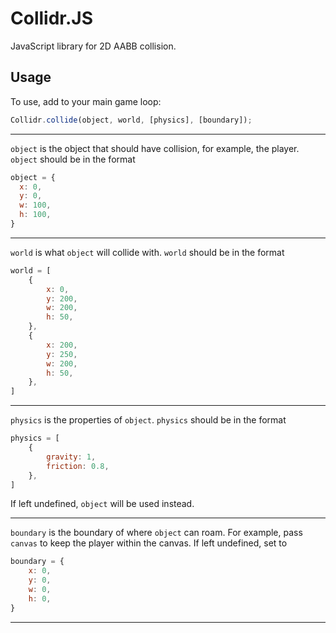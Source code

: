 # Collidr.JS
JavaScript library for 2D AABB collision.
## Usage
To use, add to your main game loop:
```javascript
Collidr.collide(object, world, [physics], [boundary]);
```
***
```object``` is the object that should have collision, for example, the player. ```object``` should be in the format
```javascript
object = {
  x: 0,
  y: 0,
  w: 100,
  h: 100,
}
```
***
```world``` is what ```object``` will collide with. ```world``` should be in the format
```javascript
world = [
    {
        x: 0,
        y: 200,
        w: 200,
        h: 50,
    },
    {
        x: 200,
        y: 250,
        w: 200,
        h: 50,
    },
]
```
***
```physics``` is the properties of ```object```. ```physics``` should be in the format
```javascript
physics = [
    {
        gravity: 1,
        friction: 0.8,
    },
]
```
If left undefined, ```object``` will be used instead.
***
```boundary``` is the boundary of where ```object``` can roam. For example, pass ```canvas``` to keep the player within the canvas. If left undefined, set to
```javascript
boundary = {
    x: 0,
    y: 0,
    w: 0,
    h: 0,
}
```
***
